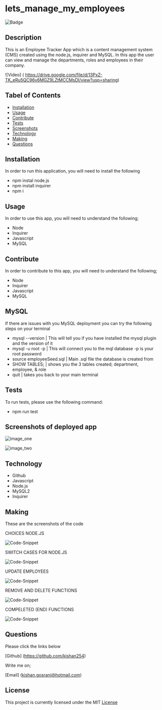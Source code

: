 # lets_manage_my_employees

![Badge](https://img.shields.io/github/license/kishan254/lets_manage_my_employees)

## Description

This is an Employee Tracker App which is a content management system (CMS) created using the node.js, inquirer and MySQL. In this app the user can view and manage the departments, roles and employees in their company.

![Video] ( https://drive.google.com/file/d/13PxZ-TK_eRu5QC96v6MGZ9LZtMCCMsDI/view?usp=sharing)

## Tabel of Contents

* [Installation](#installation)
* [Usage](#usage)
* [Contribute](#contribute)
* [Tests](#tests)
* [Screenshots](#screenshots)
* [Technology](#technology)
* [Making](#making)
* [Questions](#questions)

## Installation

In order to run this application, you will need to install the following

- npm instal node.js
- npm install inquirer
- npm i


## Usage

In order to use this app, you will need to understand the following;

- Node
- Inquirer
- Javascript
- MySQL

## Contribute

In order to contribute to this app, you will need to understand the following;

- Node
- Inquirer
- Javascript
- MySQL

## MySQL 

If there are issues with you MySQL deployment you can try the following steps on your terminal

- mysql --version | This will tell you if you have installed the mysql plugin and the version of it
- mysql -u root -p | This will connect you to the mql database -p is your root password
- source employeeSeed.sql | Main .sql file the database is created from
- SHOW TABLES; | shows you the 3 tables created; department, employee, & role
- quit | takes you back to your main terminal


## Tests

To run tests, please use the following command:

- npm run test

## Screenshots of deployed app

![image_one](images/appOne.png)

![image_two](images/appTwo.png)


## Technology

- Github
- Javascript
- Node.js
- MySQL2
- Inquirer

## Making

These are the screenshots of the code 

CHOICES NODE.JS

![Code-Snippet](images/choices_node.png)

SWITCH CASES FOR NODE.JS

![Code-Snippet](images/switchCases.png)

UPDATE EMPLOYEES

![Code-Snippet](images/updateEmployeeRole.png)

REMOVE AND DELETE FUNCTIONS

![Code-Snippet](images/remove_delete.png)

COMPELETED (END) FUNCTIONS

![Code-Snippet](images/complete.png)

## Questions

Please click the links below

[Github] (https://github.com/kishan254)

Write me on;

[Email] (kishan.gosrani@hotmail.com)

## License

This project is currently licensed under the MIT [License](https://choosealicense.com/licenses/mit/)

